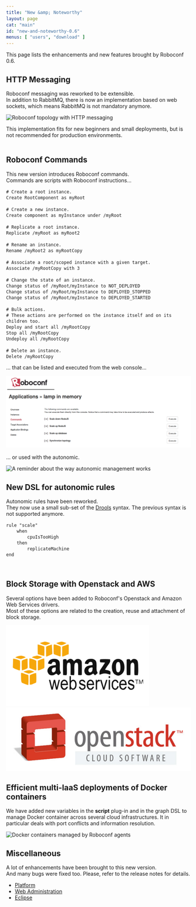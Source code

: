 ```yaml
---
title: "New &amp; Noteworthy"
layout: page
cat: "main"
id: "new-and-noteworthy-0.6"
menus: [ "users", "download" ]
---
```


This page lists the enhancements and new features brought by Roboconf 0.6.


## HTTP Messaging

Roboconf messaging was reworked to be extensible.  
In addition to RabbitMQ, there is now an implementation based on web sockets, which means RabbitMQ
is not mandatory anymore.

<img src="/resources/img/nn-0.6-http-messaging.png" alt="Roboconf topology with HTTP messaging" class="gs" />

This implementation fits for new beginners and small deployments, but is not
recommended for production environments.
<br /><br />


## Roboconf Commands

This new version introduces Roboconf commands.  
Commands are scripts with Roboconf instructions...

<pre><code class="language-roboconf-commands"># Create a root instance.
Create RootComponent as myRoot

# Create a new instance.
Create component as myInstance under /myRoot

# Replicate a root instance.
Replicate /myRoot as myRoot2

# Rename an instance.
Rename /myRoot2 as myRootCopy

# Associate a root/scoped instance with a given target.
Associate /myRootCopy with 3

# Change the state of an instance.
Change status of /myRoot/myInstance to NOT_DEPLOYED
Change status of /myRoot/myInstance to DEPLOYED_STOPPED
Change status of /myRoot/myInstance to DEPLOYED_STARTED

# Bulk actions.
# These actions are performed on the instance itself and on its children too.
Deploy and start all /myRootCopy
Stop all /myRootCopy
Undeploy all /myRootCopy

# Delete an instance.
Delete /myRootCopy
</code></pre>

... that can be listed and executed from the web console...

<img src="/resources/img/nn-0.6-commands-in-the-web-console.png" alt="Listing executable commands in the web console" class="gs" />

... or used with the autonomic.

<img src="/resources/img/autonomic-diagram.png" alt="A reminder about the way autonomic management works" class="gs" />
<br />


## New DSL for autonomic rules

Autonomic rules have been reworked.  
They now use a small sub-set of the [Drools](http://www.drools.org/) syntax.
The previous syntax is not supported anymore.

<pre><code class="language-roboconf-rules">rule "scale"
	when
		cpuIsTooHigh
	then
		replicateMachine
end
</code></pre>
<br />


## Block Storage with Openstack and AWS

Several options have been added to Roboconf's Openstack and Amazon Web Services drivers.  
Most of these options are related to the creation, reuse and attachment of block storage.

<img src="/resources/img/aws.png" alt="AWS's logo" class="gs" /><br />
<img src="/resources/img/openstack.jpg" alt="Openstack's logo" class="gs" />
<br />


## Efficient multi-IaaS deployments of Docker containers

We have added new variables in the **script** plug-in and in the graph DSL
to manage Docker container across several cloud infrastructures. It in particular
deals with port conflicts and information resolution. 

<img src="/resources/img/docker-containers-managed-by-agents.png" alt="Docker containers managed by Roboconf agents" class="gs" />
<br />

## Miscellaneous

A lot of enhancements have been brought to this new version.  
And many bugs were fixed too. Please, refer to the release notes for details.

* [Platform](https://github.com/roboconf/roboconf-platform/issues?utf8=%E2%9C%93&q=milestone%3A0.6)
* [Web Administration](https://github.com/roboconf/roboconf-web-administration/issues?utf8=%E2%9C%93&q=milestone%3A0.6)
* [Eclipse](https://github.com/roboconf/roboconf-eclipse/issues?q=milestone%3A0.6)
